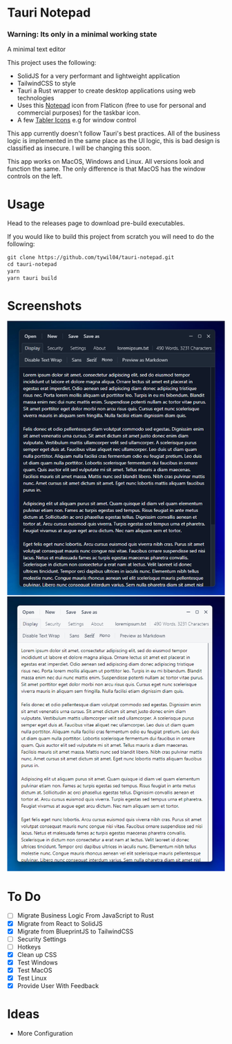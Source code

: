 # Tauri Notepad

### Warning: Its only in a minimal working state

A minimal text editor 

This project uses the following:
- SolidJS for a very performant and lightweight application
- TailwindCSS to style
- Tauri a Rust wrapper to create desktop applications using web technologies
- Uses this [Notepad](https://www.flaticon.com/free-icon/notebook_346081?related_id=346081&origin=search) icon from Flaticon (free to use for personal and commercial purposes) for the taskbar icon.
- A few [Tabler Icons](https://tablericons.com/) e.g for window control

This app currently doesn't follow Tauri's best practices. All of the business logic is implemented in the same place as the UI logic, this is bad design is classified as insecure. I will be changing this soon.

This app works on MacOS, Windows and Linux. All versions look and function the same. The only difference is that MacOS has the window controls on the left.

# Usage
Head to the releases page to download pre-build executables. 

If you would like to build this project from scratch you will need to do the following:
```
git clone https://github.com/tywil04/tauri-notepad.git
cd tauri-notepad
yarn
yarn tauri build
```

# Screenshots
![Windows 11 Dark Mode](/screenshots/windows11-dark.png)
![Windows 11 Light Mode](/screenshots/windows11-light.png)

# To Do
- [ ] Migrate Business Logic From JavaScript to Rust
- [x] Migrate from React to SolidJS
- [x] Migrate from BlueprintJS to TailwindCSS
- [ ] Security Settings
- [ ] Hotkeys
- [x] Clean up CSS
- [x] Test Windows
- [x] Test MacOS
- [x] Test Linux
- [x] Provide User With Feedback

# Ideas
- More Configuration
